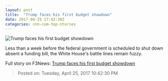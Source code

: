 ```yaml
---
layout: post
title:  "Trump faces his first budget showdown"
date: 2017-04-25 17:42:30Z
categories: cnn-com-top-stories
---
```


![Trump faces his first budget showdown](http://i2.cdn.cnn.com/cnnnext/dam/assets/170424061852-donald-trump-april-18-2017-super-tease.jpg)

Less than a week before the federal government is scheduled to shut down absent a funding bill, the White House's battle lines remain fuzzy.


Full story on F3News: [Trump faces his first budget showdown](http://www.f3nws.com/n/p3dh4H)

> Posted on: Tuesday, April 25, 2017 10:42:30 PM
